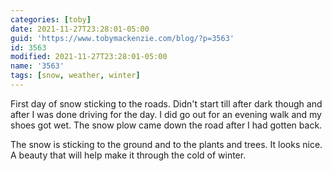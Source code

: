 ```yaml
---
categories: [toby]
date: 2021-11-27T23:28:01-05:00
guid: 'https://www.tobymackenzie.com/blog/?p=3563'
id: 3563
modified: 2021-11-27T23:28:01-05:00
name: '3563'
tags: [snow, weather, winter]
---
```


First day of snow sticking to the roads.<!--more-->  Didn't start till after dark though and after I was done driving for the day.  I did go out for an evening walk and my shoes got wet.  The snow plow came down the road after I had gotten back.

The snow is sticking to the ground and to the plants and trees.  It looks nice.  A beauty that will help make it through the cold of winter.
